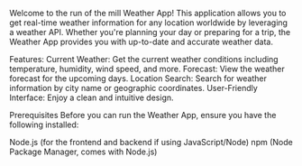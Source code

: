 Welcome to the run of the mill Weather App! This application allows you to get real-time weather information for any location worldwide by leveraging a weather API. Whether you're planning your day or preparing for a trip, the Weather App provides you with up-to-date and accurate weather data.

Features:
Current Weather: Get the current weather conditions including temperature, humidity, wind speed, and more.
Forecast: View the weather forecast for the upcoming days.
Location Search: Search for weather information by city name or geographic coordinates.
User-Friendly Interface: Enjoy a clean and intuitive design.

Prerequisites
Before you can run the Weather App, ensure you have the following installed:

Node.js (for the frontend and backend if using JavaScript/Node)
npm (Node Package Manager, comes with Node.js)
